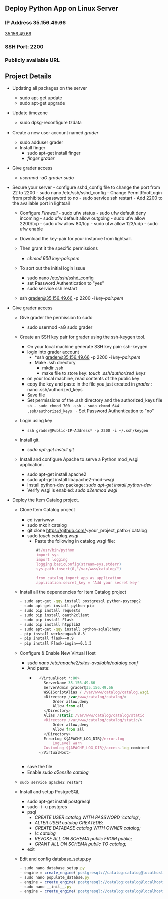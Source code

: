 ## Deploy Python App on Linux Server

### IP Address 35.156.49.66

[35.156.49.66](http://35.156.49.66/)

### SSH Port: 2200

### Publicly available URL


## Project Details

* Updating all packages on the server
	- sudo apt-get update 
	- sudo apt-get upgrade

* Update timezone
	- sudo dpkg-reconfigure tzdata

* Create a new user account named *grader*
	- sudo adduser grader
	- Install finger
		- sudo apt-get install finger
		- *finger grader*

* Give grader access
	- *usermod -aG grader sudo*

* Secure your server
		- configure sshd_config file to change the port from 22 to 2200
		- sudo nano /etc/ssh/sshd_config
		- Change PermitRootLogin from prohibited-password to no
		- sudo service ssh restart
		- Add 2200 to the available port in lightsail

	- Configure *Firewall*
			- sudo ufw status
			- sudo ufw default deny incoming
			- sudo ufw default allow outgoing
			- sudo ufw allow 2200/tcp
			- sudo ufw allow 80/tcp
			- sudo ufw allow 123/udp
			- sudo ufw enable
			
	- Download the key-pair for your instance from lightsail.
	- Then grant it the specific permissions
		- *chmod 600 key-pair.pem*
	- To sort out the initial login issue
		- sudo nano /etc/ssh/sshd_config
		- set Password Authentication to "yes"
		- sudo service ssh restart
	- ssh grader@35.156.49.66 -p 2200 -i *key-pair.pem*

* Give grader access
	- Give grader the permission to sudo
		- sudo usermod -aG sudo grader

	- Create an SSH key pair for grader using the ssh-keygen tool.
		- On your local machine generate SSH key pair: ssh-keygen
		- login into grader account 
			- *ssh grader@35.156.49.66 -p 2200 -i *key-pair.pem*
			- Make .ssh directory
				- mkdir .ssh
				- make file to store key: *touch .ssh/authorized_keys*
		- on your local machine, read contents of the public key
		- copy the key and paste in the file you just created in *grader* : nano .ssh/authorized_keys
		- Save file
		- Set permissions of the .ssh directory and the authorized_keys file
				```sh
				- sudo chmod 700 .ssh
				- sudo chmod 644 .ssh/authorized_keys
				```
				- Set Password Authentication to "no" 

	- Login using key
		- `ssh grader@Public-IP-Address* -p 2200 -i ~/.ssh/keygen`

	- Install git.
		- *sudo apt-get install git*

	- Install and configure Apache to serve a Python mod_wsgi application.
		- sudo apt-get install apache2
		- sudo apt-get install libapache2-mod-wsgi
		- Install python-dev package: *sudo apt-get install python-dev*
		- Verify wsgi is enabled: *sudo a2enmod wsgi*

* Deploy the Item Catalog project.

	- Clone Item Catalog project
		- cd /var/www
		- sudo mkdir catalog
		- git clone https://github.com/<your_project_path>/ catalog
		- sudo *touch catalog.wsgi*
			- Paste the following in catalog.wsgi file:
			```js
				#!/usr/bin/python
				import sys
				import logging
				logging.basicConfig(stream=sys.stderr)
				sys.path.insert(0,"/var/www/catalog/")

				from catalog import app as application
				application.secret_key = 'Add your secret key'
			```

	- Install all the dependencies for Item Catalog project
		```sh
		- sudo apt-get -qqy install postgresql python-psycopg2
		- sudo apt-get install python-pip
		- sudo pip install requests
		- sudo pip install oauth2client
		- sudo pip install Flask
		- sudo pip install htpplib2
		- sudo apt-get -qqy install python-sqlalchemy
		- pip install werkzeug==0.8.3
		- pip install flask==0.9
		- pip install Flask-Login==0.1.3
		```

	- Configure & Enable New Virtual Host
		- *sudo nano /etc/apache2/sites-available/catalog.conf*
		- And paste:
			- ```js
				<VirtualHost *:80>
				  ServerName 35.156.49.66
				  ServerAdmin grader@35.156.49.66
				  WSGIScriptAlias / /var/www/catalog/catalog.wsgi
				  <Directory /var/www/catalog/catalog/>
				      Order allow,deny
				      Allow from all
				  </Directory>
				  Alias /static /var/www/catalog/catalog/static
				  <Directory /var/www/catalog/catalog/static/>
				      Order allow,deny
				      Allow from all
				  </Directory>
				  ErrorLog ${APACHE_LOG_DIR}/error.log
					  LogLevel warn
				  CustomLog ${APACHE_LOG_DIR}/access.log combined
				</VirtualHost>
			```
		- save the file
		- Enable *sudo a2ensite catalog*

	- `sudo service apache2 restart`

	- Install and setup PostgreSQL
		- sudo apt-get install postgresql
		- sudo -i -u postgres
		- psql
			- *CREATE USER catalog WITH PASSWORD 'catalog';*
			- *ALTER USER catalog CREATEDB;*
			- *CREATE DATABASE catalog WITH OWNER catalog;*
			- *\c catalog*
			- *REVOKE ALL ON SCHEMA public FROM public;*
			- *GRANT ALL ON SCHEMA public TO catalog;*
		- exit

	- Edit and config database_setup.py
		```js
		- sudo nano database_setup.py
		- engine = create_engine('postgresql://catalog:catalog@localhost/catalog')
		- sudo nano populate_databse.py
		- engine = create_engine('postgresql://catalog:catalog@localhost/catalog')
		- sudo nano __init__.py
		- engine = create_engine('postgresql://catalog:catalog@localhost/catalog')
		```